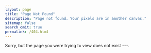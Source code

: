 ```yaml
---
layout: page
title: "Page Not Found"
description: "Page not found. Your pixels are in another canvas."
sitemap: false
search_omit: true
permalink: /404.html
---  
```


Sorry, but the page you were trying to view does not exist ---.

<script type="text/javascript">
  var GOOG_FIXURL_LANG = 'en';
  var GOOG_FIXURL_SITE = '{{ site.baseurl }}'
</script>
<script type="text/javascript"
  src="//linkhelp.clients.google.com/tbproxy/lh/wm/fixurl.js">
</script>
